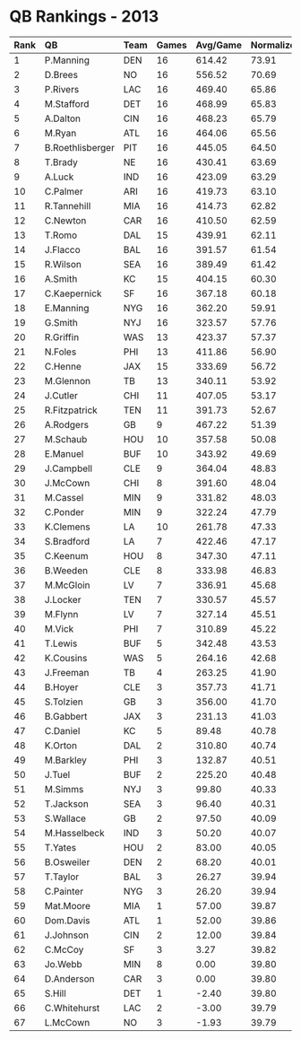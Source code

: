 # QB Rankings - 2013

| Rank | QB               | Team | Games | Avg/Game | Normalized |
| :----| :----------------| :----| :-----| :--------| :----------|
| 1    | P.Manning        | DEN  | 16    | 614.42   | 73.91      |
| 2    | D.Brees          | NO   | 16    | 556.52   | 70.69      |
| 3    | P.Rivers         | LAC  | 16    | 469.40   | 65.86      |
| 4    | M.Stafford       | DET  | 16    | 468.99   | 65.83      |
| 5    | A.Dalton         | CIN  | 16    | 468.23   | 65.79      |
| 6    | M.Ryan           | ATL  | 16    | 464.06   | 65.56      |
| 7    | B.Roethlisberger | PIT  | 16    | 445.05   | 64.50      |
| 8    | T.Brady          | NE   | 16    | 430.41   | 63.69      |
| 9    | A.Luck           | IND  | 16    | 423.09   | 63.29      |
| 10   | C.Palmer         | ARI  | 16    | 419.73   | 63.10      |
| 11   | R.Tannehill      | MIA  | 16    | 414.73   | 62.82      |
| 12   | C.Newton         | CAR  | 16    | 410.50   | 62.59      |
| 13   | T.Romo           | DAL  | 15    | 439.91   | 62.11      |
| 14   | J.Flacco         | BAL  | 16    | 391.57   | 61.54      |
| 15   | R.Wilson         | SEA  | 16    | 389.49   | 61.42      |
| 16   | A.Smith          | KC   | 15    | 404.15   | 60.30      |
| 17   | C.Kaepernick     | SF   | 16    | 367.18   | 60.18      |
| 18   | E.Manning        | NYG  | 16    | 362.20   | 59.91      |
| 19   | G.Smith          | NYJ  | 16    | 323.57   | 57.76      |
| 20   | R.Griffin        | WAS  | 13    | 423.37   | 57.37      |
| 21   | N.Foles          | PHI  | 13    | 411.86   | 56.90      |
| 22   | C.Henne          | JAX  | 15    | 333.69   | 56.72      |
| 23   | M.Glennon        | TB   | 13    | 340.11   | 53.92      |
| 24   | J.Cutler         | CHI  | 11    | 407.05   | 53.17      |
| 25   | R.Fitzpatrick    | TEN  | 11    | 391.73   | 52.67      |
| 26   | A.Rodgers        | GB   | 9     | 467.22   | 51.39      |
| 27   | M.Schaub         | HOU  | 10    | 357.58   | 50.08      |
| 28   | E.Manuel         | BUF  | 10    | 343.92   | 49.69      |
| 29   | J.Campbell       | CLE  | 9     | 364.04   | 48.83      |
| 30   | J.McCown         | CHI  | 8     | 391.60   | 48.04      |
| 31   | M.Cassel         | MIN  | 9     | 331.82   | 48.03      |
| 32   | C.Ponder         | MIN  | 9     | 322.24   | 47.79      |
| 33   | K.Clemens        | LA   | 10    | 261.78   | 47.33      |
| 34   | S.Bradford       | LA   | 7     | 422.46   | 47.17      |
| 35   | C.Keenum         | HOU  | 8     | 347.30   | 47.11      |
| 36   | B.Weeden         | CLE  | 8     | 333.98   | 46.83      |
| 37   | M.McGloin        | LV   | 7     | 336.91   | 45.68      |
| 38   | J.Locker         | TEN  | 7     | 330.57   | 45.57      |
| 39   | M.Flynn          | LV   | 7     | 327.14   | 45.51      |
| 40   | M.Vick           | PHI  | 7     | 310.89   | 45.22      |
| 41   | T.Lewis          | BUF  | 5     | 342.48   | 43.53      |
| 42   | K.Cousins        | WAS  | 5     | 264.16   | 42.68      |
| 43   | J.Freeman        | TB   | 4     | 263.25   | 41.90      |
| 44   | B.Hoyer          | CLE  | 3     | 357.73   | 41.71      |
| 45   | S.Tolzien        | GB   | 3     | 356.00   | 41.70      |
| 46   | B.Gabbert        | JAX  | 3     | 231.13   | 41.03      |
| 47   | C.Daniel         | KC   | 5     | 89.48    | 40.78      |
| 48   | K.Orton          | DAL  | 2     | 310.80   | 40.74      |
| 49   | M.Barkley        | PHI  | 3     | 132.87   | 40.51      |
| 50   | J.Tuel           | BUF  | 2     | 225.20   | 40.48      |
| 51   | M.Simms          | NYJ  | 3     | 99.80    | 40.33      |
| 52   | T.Jackson        | SEA  | 3     | 96.40    | 40.31      |
| 53   | S.Wallace        | GB   | 2     | 97.50    | 40.09      |
| 54   | M.Hasselbeck     | IND  | 3     | 50.20    | 40.07      |
| 55   | T.Yates          | HOU  | 2     | 83.00    | 40.05      |
| 56   | B.Osweiler       | DEN  | 2     | 68.20    | 40.01      |
| 57   | T.Taylor         | BAL  | 3     | 26.27    | 39.94      |
| 58   | C.Painter        | NYG  | 3     | 26.20    | 39.94      |
| 59   | Mat.Moore        | MIA  | 1     | 57.00    | 39.87      |
| 60   | Dom.Davis        | ATL  | 1     | 52.00    | 39.86      |
| 61   | J.Johnson        | CIN  | 2     | 12.00    | 39.84      |
| 62   | C.McCoy          | SF   | 3     | 3.27     | 39.82      |
| 63   | Jo.Webb          | MIN  | 8     | 0.00     | 39.80      |
| 64   | D.Anderson       | CAR  | 3     | 0.00     | 39.80      |
| 65   | S.Hill           | DET  | 1     | -2.40    | 39.80      |
| 66   | C.Whitehurst     | LAC  | 2     | -3.00    | 39.79      |
| 67   | L.McCown         | NO   | 3     | -1.93    | 39.79      |

